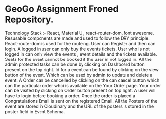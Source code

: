 # GeoGo Assignment Froned Repository.
Technology Stack :- React, Material UI, react-router-dom, font awesome.
Resusable components are made and used to follow the DRY principle. 
React-route-dom is used for the routeing.
User can Register and then can login.
A logged in user can only buy the events tickets.
User who is not logged in can only view the events , event details and the tickets available. Seats for the event cannot be booked if the user in not logged in.
All the admin protected tasks can be done by clicking on Dashboard button present on the top right.
Id for a event can be found by clicking on the view button of the event. Which can be used by admin to update and delete a event.
A Order can be cancelled by clicking on the can cancel button which can the particular order whci is available on the Your Order page. Your order can be visited by clicking on Order button present on top right.
A user will have to login before booking a order. 
Once the order is placed a Congratulations Email is sent on the registered Email.
All the Posters of the event are stored in Cloudinary and the URL of the posters is stored in the poster field in Event Schema.
